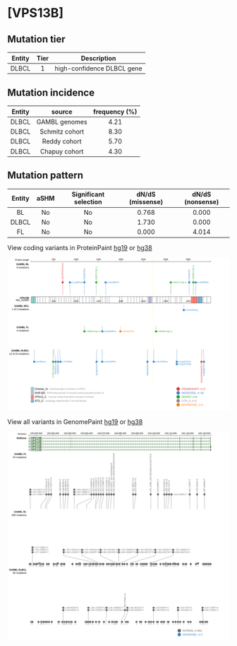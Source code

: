 # [VPS13B]

## Mutation tier

|Entity|Tier|Description               |
|:------:|:----:|--------------------------|
|DLBCL |1   |high-confidence DLBCL gene|
## Mutation incidence

|Entity|source        |frequency (%)|
|:------:|:--------------:|:-------------:|
|DLBCL |GAMBL genomes |4.21         |
|DLBCL |Schmitz cohort|8.30         |
|DLBCL |Reddy cohort  |5.70         |
|DLBCL |Chapuy cohort |4.30         |

## Mutation pattern

|Entity|aSHM|Significant selection|dN/dS (missense)|dN/dS (nonsense)|
|:------:|:----:|:---------------------:|:----------------:|:----------------:|
|BL    |No  |No                   |0.768           |0.000           |
|DLBCL |No  |No                   |1.730           |0.000           |
|FL    |No  |No                   |0.000           |4.014           |




View coding variants in ProteinPaint [hg19](https://www.bcgsc.ca/downloads/morinlab/GAMBL/test/genes/VPS13B_protein.html)  or [hg38](https://www.bcgsc.ca/downloads/morinlab/GAMBL/test/genes/VPS13B_protein_hg38.html)

![image](images/proteinpaint/VPS13B_NM_152564.svg)

View all variants in GenomePaint [hg19](https://www.bcgsc.ca/downloads/morinlab/GAMBL/test/genes/VPS13B.html)  or [hg38](https://www.bcgsc.ca/downloads/morinlab/GAMBL/test/genes/VPS13B_hg38.html)

![image](images/proteinpaint/VPS13B.svg)
